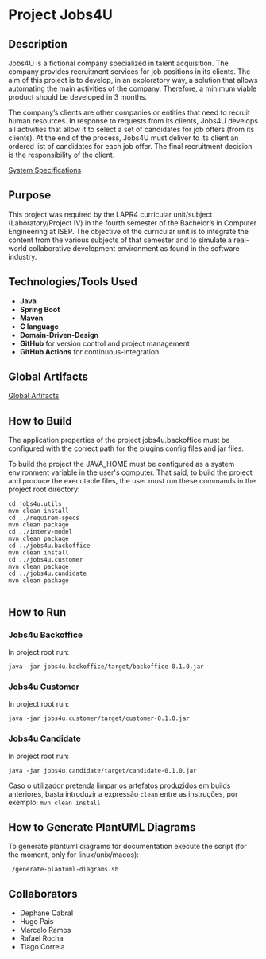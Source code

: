 # Project Jobs4U

## Description

Jobs4U is a fictional company specialized in talent acquisition. The company provides recruitment services for job positions in its clients. The aim of this project is to develop, in an exploratory way, a solution that allows automating the main activities of the company. Therefore, a minimum viable product should be developed in 3 months.

The company’s clients are other companies or entities that need to recruit human resources. In response to requests from its clients, Jobs4U develops all activities that allow it to select a set of candidates for job offers (from its clients). At the end of the process, Jobs4U must deliver to its client an ordered list of candidates for each job offer. The final recruitment decision is the responsibility of the client.

[System Specifications](docs/projeto-integrado-sys-spec-v8.pdf)

## Purpose

This project was required by the LAPR4 curricular unit/subject (Laboratory/Project IV) in the fourth semester of the Bachelor’s in Computer Engineering at ISEP. The objective of the curricular unit is to integrate the content from the various subjects of that semester and to simulate a real-world collaborative development environment as found in the software industry.

## Technologies/Tools Used

- **Java**
- **Spring Boot**
- **Maven**
- **C language**
- **Domain-Driven-Design**
- **GitHub** for version control and project management
- **GitHub Actions** for continuous-integration

## Global Artifacts

[Global Artifacts](docs/sprintC/global-artifacts/Readme.md)

## How to Build

The application.properties of the project jobs4u.backoffice must be configured with the correct path for the plugins config files and jar files.

To build the project the JAVA_HOME must be configured as a system environment variable in the user's computer. That said, to build the project and produce the executable files, the user must run these commands in the project root directory:

```
cd jobs4u.utils
mvn clean install
cd ../requirem-specs
mvn clean package
cd ../interv-model
mvn clean package
cd ../jobs4u.backoffice
mvn clean install
cd ../jobs4u.customer
mvn clean package
cd ../jobs4u.candidate
mvn clean package
 
```

## How to Run

### Jobs4u Backoffice

In project root run:

```
java -jar jobs4u.backoffice/target/backoffice-0.1.0.jar
```

### Jobs4u Customer

In project root run:

```
java -jar jobs4u.customer/target/customer-0.1.0.jar
```

### Jobs4u Candidate

In project root run:

```
java -jar jobs4u.candidate/target/candidate-0.1.0.jar
```

Caso o utilizador pretenda limpar os artefatos produzidos em builds anteriores, basta introduzir a expressão `clean` entre as instruções, por exemplo: `mvn clean install`

## How to Generate PlantUML Diagrams

To generate plantuml diagrams for documentation execute the script (for the moment, only for linux/unix/macos):

`./generate-plantuml-diagrams.sh`

## Collaborators

- Dephane Cabral
- Hugo Pais
- Marcelo Ramos
- Rafael Rocha
- Tiago Correia

